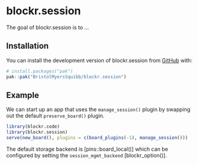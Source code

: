
<!-- README.md is generated from README.Rmd. Please edit that file -->

# blockr.session

<!-- badges: start -->

<!-- badges: end -->

The goal of blockr.session is to …

## Installation

You can install the development version of blockr.session from
[GitHub](https://github.com/) with:

``` r
# install.packages("pak")
pak::pak("BristolMyersSquibb/blockr.session")
```

## Example

We can start up an app that uses the `manage_session()` plugin by
swapping out the default `preserve_board()` plugin.

``` r
library(blockr.code)
library(blockr.session)
serve(new_board(), plugins = c(board_plugins(-1), manage_session()))
```

The default storage backend is \[pins::board_local()\] which can be
configured by setting the `session_mgmt_backend` \[blockr_option()\].
